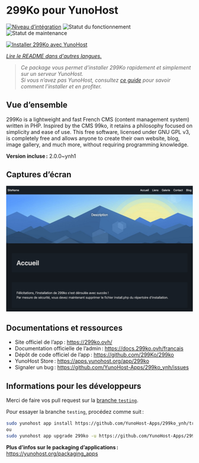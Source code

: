 <!--
Nota bene : ce README est automatiquement généré par <https://github.com/YunoHost/apps/tree/master/tools/readme_generator>
Il NE doit PAS être modifié à la main.
-->

# 299Ko pour YunoHost

[![Niveau d’intégration](https://apps.yunohost.org/badge/integration/299ko)](https://ci-apps.yunohost.org/ci/apps/299ko/)
![Statut du fonctionnement](https://apps.yunohost.org/badge/state/299ko)
![Statut de maintenance](https://apps.yunohost.org/badge/maintained/299ko)

[![Installer 299Ko avec YunoHost](https://install-app.yunohost.org/install-with-yunohost.svg)](https://install-app.yunohost.org/?app=299ko)

*[Lire le README dans d'autres langues.](./ALL_README.md)*

> *Ce package vous permet d’installer 299Ko rapidement et simplement sur un serveur YunoHost.*  
> *Si vous n’avez pas YunoHost, consultez [ce guide](https://yunohost.org/install) pour savoir comment l’installer et en profiter.*

## Vue d’ensemble

299Ko is a lightweight and fast French CMS (content management system) written in PHP.
Inspired by the CMS 99ko, it retains a philosophy focused on simplicity and ease of use. This free software, licensed under GNU GPL v3, is completely free and allows anyone to create their own website, blog, image gallery, and much more, without requiring programming knowledge.

**Version incluse :** 2.0.0~ynh1

## Captures d’écran

![Capture d’écran de 299Ko](./doc/screenshots/screenshot.png)

## Documentations et ressources

- Site officiel de l’app : <https://299ko.ovh/>
- Documentation officielle de l’admin : <https://docs.299ko.ovh/francais>
- Dépôt de code officiel de l’app : <https://github.com/299Ko/299ko>
- YunoHost Store : <https://apps.yunohost.org/app/299ko>
- Signaler un bug : <https://github.com/YunoHost-Apps/299ko_ynh/issues>

## Informations pour les développeurs

Merci de faire vos pull request sur la [branche `testing`](https://github.com/YunoHost-Apps/299ko_ynh/tree/testing).

Pour essayer la branche `testing`, procédez comme suit :

```bash
sudo yunohost app install https://github.com/YunoHost-Apps/299ko_ynh/tree/testing --debug
ou
sudo yunohost app upgrade 299ko -u https://github.com/YunoHost-Apps/299ko_ynh/tree/testing --debug
```

**Plus d’infos sur le packaging d’applications :** <https://yunohost.org/packaging_apps>
